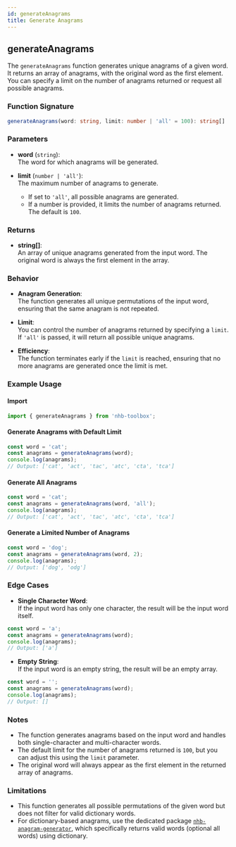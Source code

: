 ```yaml
---
id: generateAnagrams
title: Generate Anagrams
---
```


## generateAnagrams

The `generateAnagrams` function generates unique anagrams of a given word. It returns an array of anagrams, with the original word as the first element. You can specify a limit on the number of anagrams returned or request all possible anagrams.

### Function Signature

```ts
generateAnagrams(word: string, limit: number | 'all' = 100): string[]
```

### Parameters

- **word** (`string`):  
  The word for which anagrams will be generated.

- **limit** (`number | 'all'`):  
  The maximum number of anagrams to generate.  
  - If set to `'all'`, all possible anagrams are generated.  
  - If a number is provided, it limits the number of anagrams returned. The default is `100`.

### Returns

- **string[]**:  
  An array of unique anagrams generated from the input word. The original word is always the first element in the array.

### Behavior

- **Anagram Generation**:  
  The function generates all unique permutations of the input word, ensuring that the same anagram is not repeated.

- **Limit**:  
  You can control the number of anagrams returned by specifying a `limit`. If `'all'` is passed, it will return all possible unique anagrams.

- **Efficiency**:  
  The function terminates early if the `limit` is reached, ensuring that no more anagrams are generated once the limit is met.

### Example Usage

#### Import

```ts
import { generateAnagrams } from 'nhb-toolbox';
```

#### Generate Anagrams with Default Limit

```ts
const word = 'cat';
const anagrams = generateAnagrams(word);
console.log(anagrams);
// Output: ['cat', 'act', 'tac', 'atc', 'cta', 'tca']
```

#### Generate All Anagrams

```ts
const word = 'cat';
const anagrams = generateAnagrams(word, 'all');
console.log(anagrams);
// Output: ['cat', 'act', 'tac', 'atc', 'cta', 'tca']
```

#### Generate a Limited Number of Anagrams

```ts
const word = 'dog';
const anagrams = generateAnagrams(word, 2);
console.log(anagrams);
// Output: ['dog', 'odg']
```

### Edge Cases

- **Single Character Word**:  
  If the input word has only one character, the result will be the input word itself.

```ts
const word = 'a';
const anagrams = generateAnagrams(word);
console.log(anagrams);
// Output: ['a']
```

- **Empty String**:  
  If the input word is an empty string, the result will be an empty array.

```ts
const word = '';
const anagrams = generateAnagrams(word);
console.log(anagrams);
// Output: []
```

### Notes

- The function generates anagrams based on the input word and handles both single-character and multi-character words.
- The default limit for the number of anagrams returned is `100`, but you can adjust this using the `limit` parameter.
- The original word will always appear as the first element in the returned array of anagrams.

### Limitations  

- This function generates all possible permutations of the given word but does not filter for valid dictionary words.  
- For dictionary-based anagrams, use the dedicated package [`nhb-anagram-generator`](https://www.npmjs.com/package/nhb-anagram-generator), which specifically returns valid words (optional all words) using dictionary.

